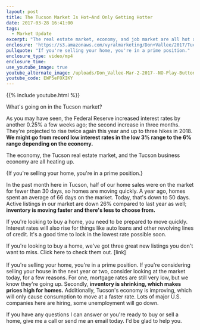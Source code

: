 ```yaml
---
layout: post
title: The Tucson Market Is Hot—And Only Getting Hotter
date: 2017-03-28 16:41:00
tags:
  - Market Update
excerpt: "The real estate market, economy, and job market are all hot and getting hotter here in Tucson. If you're thinking about buying or selling a home, you might want to act now. Here's why."
enclosure: 'https://s3.amazonaws.com/vyralmarketing/Don+Vallee/2017/Tucson+Real+Estate+Agent-+Mortgage+Interest+Rates+and+the+Tucson+Market.mp4'
pullquote: "If you're selling your home, you're in a prime position."
enclosure_type: video/mp4
enclosure_time:
use_youtube_image: true
youtube_alternate_image: /uploads/Don_Vallee-Mar-2-2017--NO-Play-Button.jpg
youtube_code: EWP5eFOXIKY
---
```



{{% include youtube.html %}}

What's going on in the Tucson market?

As you may have seen, the Federal Reserve increased interest rates by another 0.25% a few weeks ago; the second increase in three months. They're projected to rise twice again this year and up to three hikes in 2018. **We might go from record low interest rates in the low 3% range to the 6% range depending on the economy.**

The economy, the Tucson real estate market, and the Tucson business economy are all heating up.&nbsp;

{If you're selling your home, you're in a prime position.}

In the past month here in Tucson, half of our home sales were on the market for fewer than 30 days, so homes are moving quickly. A year ago, homes spent an average of 66 days on the market. Today, that's down to 50 days. Active listings in our market are down 26% compared to last year as well; **inventory is moving faster and there's less to choose from.**&nbsp;

If you're looking to buy a home, you need to be prepared to move quickly. Interest rates will also rise for things like auto loans and other revolving lines of credit. It's a good time to lock in the lowest rate possible soon.&nbsp;

If you're looking to buy a home, we've got three great new listings you don't want to miss. Click here to check them out. [link]
<br>&nbsp;
<br>If you're selling your home, you're in a prime position. If you're considering selling your house in the next year or two, consider looking at the market today, for a few reasons. For one, mortgage rates are still very low, but we know they're going up. Secondly, **inventory is shrinking, which makes prices high for homes.** Additionally, Tucson's economy is improving, which will only cause consumption to move at a faster rate. Lots of major U.S. companies here are hiring, some unemployment will go down.&nbsp;

If you have any questions I can answer or you're ready to buy or sell a home, give me a call or send me an email today. I'd be glad to help you.